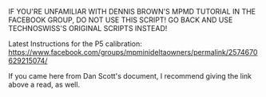 IF YOU'RE UNFAMILIAR WITH DENNIS BROWN'S MPMD TUTORIAL IN THE FACEBOOK GROUP, DO NOT USE THIS SCRIPT! GO BACK AND USE TECHNOSWISS'S ORIGINAL SCRIPTS INSTEAD!

Latest Instructions for the P5 calibration: 
https://www.facebook.com/groups/mpminideltaowners/permalink/2574670629215074/

If you came here from Dan Scott's document, I recommend giving the link above a read, as well.

